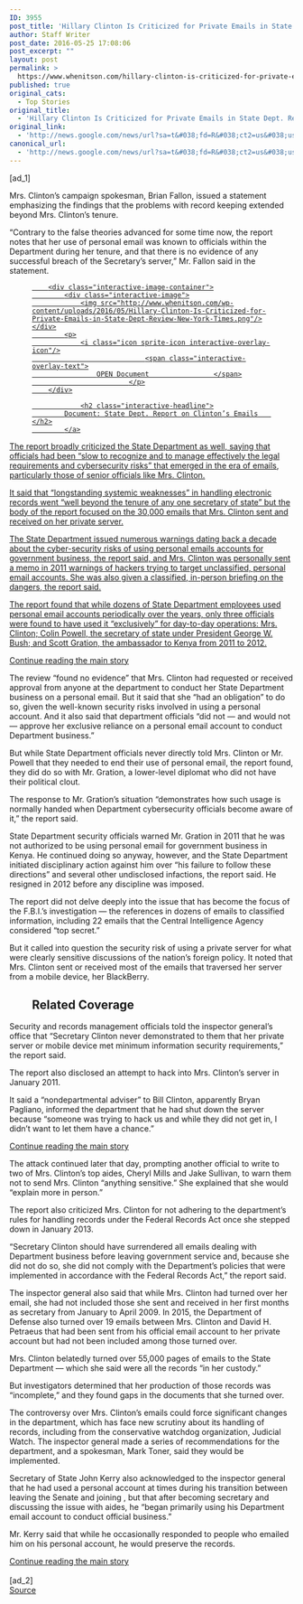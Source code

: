 ```yaml
---
ID: 3955
post_title: 'Hillary Clinton Is Criticized for Private Emails in State Dept. Review &#8211; New York Times'
author: Staff Writer
post_date: 2016-05-25 17:08:06
post_excerpt: ""
layout: post
permalink: >
  https://www.whenitson.com/hillary-clinton-is-criticized-for-private-emails-in-state-dept-review-new-york-times/
published: true
original_cats:
  - Top Stories
original_title:
  - 'Hillary Clinton Is Criticized for Private Emails in State Dept. Review - New York Times'
original_link:
  - 'http://news.google.com/news/url?sa=t&#038;fd=R&#038;ct2=us&#038;usg=AFQjCNGqOkf6Q0sTQdMhjDWRR1AjSRDsww&#038;clid=c3a7d30bb8a4878e06b80cf16b898331&#038;cid=52779118554814&#038;ei=9dtFV8jbLeSywQG3tK34AQ&#038;url=http://www.nytimes.com/2016/05/26/us/politics/state-department-hillary-clinton-emails.html'
canonical_url:
  - 'http://news.google.com/news/url?sa=t&#038;fd=R&#038;ct2=us&#038;usg=AFQjCNGqOkf6Q0sTQdMhjDWRR1AjSRDsww&#038;clid=c3a7d30bb8a4878e06b80cf16b898331&#038;cid=52779118554814&#038;ei=9dtFV8jbLeSywQG3tK34AQ&#038;url=http://www.nytimes.com/2016/05/26/us/politics/state-department-hillary-clinton-emails.html'
---
```

 [ad_1]
<br><div readability="169.89264772215">
        <p class="story-body-text story-content" data-para-count="173" data-total-count="2368" id="story-continues-3">Mrs. Clinton’s campaign spokesman, Brian Fallon, issued a statement emphasizing the findings that the problems with record keeping extended beyond Mrs. Clinton’s tenure.</p><p class="story-body-text story-content" data-para-count="294" data-total-count="2662">“Contrary to the false theories advanced for some time now, the report notes that her use of personal email was known to officials within the Department during her tenure, and that there is no evidence of any successful breach of the Secretary’s server,” Mr. Fallon said in the statement.</p> <figure id="state-dept-emails-evaluation-hillary-clinton" class="interactive promo  layout-small"><a href="http://www.nytimes.com/interactive/2016/05/25/us/politics/state-dept-emails-evaluation-hillary-clinton.html">
        
        <div class="interactive-image-container">
            <div class="interactive-image">
                <img src="http://www.whenitson.com/wp-content/uploads/2016/05/Hillary-Clinton-Is-Criticized-for-Private-Emails-in-State-Dept-Review-New-York-Times.png"/></div>
            <p>
                <i class="icon sprite-icon interactive-overlay-icon"/>
                                <span class="interactive-overlay-text">
                    OPEN Document                </span>
                            </p>
        </div>

                <h2 class="interactive-headline">
            Document: State Dept. Report on Clinton’s Emails        </h2>
            </a>
</figure><p class="story-body-text story-content" data-para-count="280" data-total-count="2942">The report broadly criticized the State Department as well, saying that officials had been “slow to recognize and to manage effectively the legal requirements and cybersecurity risks” that emerged in the era of emails, particularly those of senior officials like Mrs. Clinton.</p><p class="story-body-text story-content" data-para-count="261" data-total-count="3203">It said that “longstanding systemic weaknesses” in handling electronic records went “well beyond the tenure of any one secretary of state” but the body of the report focused on the 30,000 emails that Mrs. Clinton sent and received on her private server.</p><p class="story-body-text story-content" data-para-count="386" data-total-count="3589">The State Department issued numerous warnings dating back a decade about the cyber-security risks of using personal emails accounts for government business, the report said, and Mrs. Clinton was personally sent a memo in 2011 warnings of hackers trying to target unclassified, personal email accounts. She was also given a classified, in-person briefing on the dangers, the report said.</p><p class="story-body-text story-content" data-para-count="360" data-total-count="3949">The report found that while dozens of State Department employees used personal email accounts periodically over the years, only three officials were found to have used it “exclusively” for day-to-day operations: Mrs. Clinton; Colin Powell, the secretary of state under President George W. Bush; and Scott Gration, the ambassador to Kenya from 2011 to 2012.</p><div id="story-ad-2" class="story-ad ad ad-placeholder nocontent robots-nocontent">
    
<a class="visually-hidden skip-to-text-link" href="#story-continues-4">Continue reading the main story</a>
</div>
<p class="story-body-text story-content" data-para-count="478" data-total-count="4427" id="story-continues-4">The review “found no evidence” that Mrs. Clinton had requested or received approval from anyone at the department to conduct her State Department business on a personal email. But it said that she “had an obligation” to do so, given the well-known security risks involved in using a personal account. And it also said that department officials “did not — and would not — approve her exclusive reliance on a personal email account to conduct Department business.”</p><p class="story-body-text story-content" data-para-count="250" data-total-count="4677">But while State Department officials never directly told Mrs. Clinton or Mr. Powell that they needed to end their use of personal email, the report found, they did do so with Mr. Gration, a lower-level diplomat who did not have their political clout.</p><p class="story-body-text story-content" data-para-count="171" data-total-count="4848">The response to Mr. Gration’s situation “demonstrates how such usage is normally handed when Department cybersecurity officials become aware of it,” the report said.</p><p class="story-body-text story-content" data-para-count="420" data-total-count="5268">State Department security officials warned Mr. Gration in 2011 that he was not authorized to be using personal email for government business in Kenya. He continued doing so anyway, however, and the State Department initiated disciplinary action against him over “his failure to follow these directions” and several other undisclosed infactions, the report said. He resigned in 2012 before any discipline was imposed.</p><p class="story-body-text story-content" data-para-count="256" data-total-count="5524">The report did not delve deeply into the issue that has become the focus of the F.B.I.’s investigation — the references in dozens of emails to classified information, including 22 emails that the Central Intelligence Agency considered “top secret.”</p><p class="story-body-text story-content" data-para-count="276" data-total-count="5800">But it called into question the security risk of using a private server for what were clearly sensitive discussions of the nation’s foreign policy. It noted that Mrs. Clinton sent or received most of the emails that traversed her server from a mobile device, her BlackBerry.</p><figure id="hrc-email-promo" class="interactive interactive-embedded  limit-small layout-sub-medium"><figcaption class="interactive-caption"><h2 class="interactive-headline">
            Related Coverage        </h2>
            </figcaption>
    
    
</figure><p class="story-body-text story-content" data-para-count="240" data-total-count="6040">Security and records management officials told the inspector general’s office that “Secretary Clinton never demonstrated to them that her private server or mobile device met minimum information security requirements,” the report said.</p><p class="story-body-text story-content" data-para-count="90" data-total-count="6130">The report also disclosed an attempt to hack into Mrs. Clinton’s server in January 2011.</p><p class="story-body-text story-content" data-para-count="258" data-total-count="6388">It said a “nondepartmental adviser” to Bill Clinton, apparently Bryan Pagliano, informed the department that he had shut down the server because “someone was trying to hack us and while they did not get in, I didn’t want to let them have a chance.”</p><div id="story-ad-3" class="story-ad ad ad-placeholder nocontent robots-nocontent">
    
<a class="visually-hidden skip-to-text-link" href="#story-continues-5">Continue reading the main story</a>
</div>
<p class="story-body-text story-content" data-para-count="265" data-total-count="6653" id="story-continues-5">The attack continued later that day, prompting another official to write to two of Mrs. Clinton’s top aides, Cheryl Mills and Jake Sullivan, to warn them not to send Mrs. Clinton “anything sensitive.” She explained that she would “explain more in person.”</p><p class="story-body-text story-content" data-para-count="174" data-total-count="6827">The report also criticized Mrs. Clinton for not adhering to the department’s rules for handling records under the Federal Records Act once she stepped down in January 2013.</p><p class="story-body-text story-content" data-para-count="292" data-total-count="7119">“Secretary Clinton should have surrendered all emails dealing with Department business before leaving government service and, because she did not do so, she did not comply with the Department’s policies that were implemented in accordance with the Federal Records Act,” the report said.</p><p class="story-body-text story-content" data-para-count="422" data-total-count="7541">The inspector general also said that while Mrs. Clinton had turned over her email, she had not included those she sent and received in her first months as secretary from January to April 2009. In 2015, the Department of Defense also turned over 19 emails between Mrs. Clinton and David H. Petraeus that had been sent from his official email account to her private account but had not been included among those turned over.</p><p class="story-body-text story-content" data-para-count="143" data-total-count="7684">Mrs. Clinton belatedly turned over 55,000 pages of emails to the State Department — which she said were all the records “in her custody.”</p><p class="story-body-text story-content" data-para-count="146" data-total-count="7830">But investigators determined that her production of those records was “incomplete,” and they found gaps in the documents that she turned over.</p><p class="story-body-text story-content" data-para-count="361" data-total-count="8191">The controversy over Mrs. Clinton’s emails could force significant changes in the department, which has face new scrutiny about its handling of records, including from the conservative watchdog organization, Judicial Watch. The inspector general made a series of recommendations for the department, and a spokesman, Mark Toner, said they would be implemented.</p><p class="story-body-text story-content" data-para-count="341" data-total-count="8532">Secretary of State John Kerry also acknowledged to the inspector general that he had used a personal account at times during his transition between leaving the Senate and joining , but that after becoming secretary and discussing the issue with aides, he “began primarily using his Department email account to conduct official business.”</p><p class="story-body-text story-content" data-para-count="133" data-total-count="8665">Mr. Kerry said that while he occasionally responded to people who emailed him on his personal account, he would preserve the records.</p><a class="visually-hidden skip-to-text-link" href="#whats-next">Continue reading the main story</a>
    </div>
<br>[ad_2]
<br><a href="http://news.google.com/news/url?sa=t&#038;fd=R&#038;ct2=us&#038;usg=AFQjCNGqOkf6Q0sTQdMhjDWRR1AjSRDsww&#038;clid=c3a7d30bb8a4878e06b80cf16b898331&#038;cid=52779118554814&#038;ei=9dtFV8jbLeSywQG3tK34AQ&#038;url=http://www.nytimes.com/2016/05/26/us/politics/state-department-hillary-clinton-emails.html">Source </a>